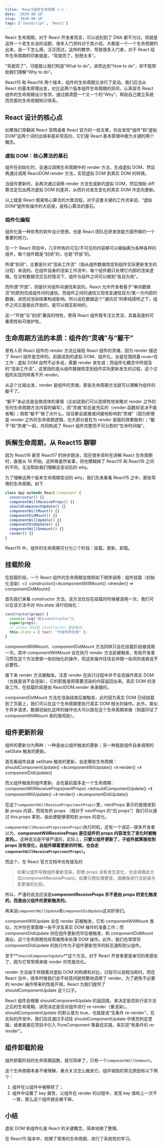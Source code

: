 ```yaml
---
title: 'React组件生命周期（一）'
date: '2020-08-10'
slug: '2020-08-10'
tags: ['JavaScript', 'React']
---
```


React 生命周期，对于 React 开发者而言，可以说刻到了 DNA 都不为过。但就是这样一个老生长谈的话题，很多入门资料对于其介绍，大都是一个一个生命周期列出来，说一下怎么用，泛泛而过。这样的教学，导致很多入门者，对于 React 组件生命周期的印象就是，“背就完了，别想太多”。

“背就完了”，可能能让我们知道“What to do”，进而达到“How to do”，却不能帮助我们理解“Why to do”。

React15 和 React16 两个版本，组件的生命周期又进行了变动。我们应当从 React 的基本原理出发，对比这两个版本组件生命周期的异同，认真探寻 React 组件的生命周期设计哲学。通过搞清楚一个又一个的“Why”，帮助自己建立系统而完善的生命周期知识体系。

## React 设计的核心点

如果我们常翻阅 React 官网或者 React 官方的一些文章，你会发现“组件”和“虚拟 DOM”这两个词的出镜率是非常高的，它们是 React 基本原理中极为关键的两个概念。

### 虚拟 DOM：核心算法的基石

组件在初始化时，会通过调用生命周期中的 render 方法，生成虚拟 DOM，然后再通过调用 ReactDOM.render 方法，实现虚拟 DOM 到真实 DOM 的转换。

当组件更新时，会再次通过调用 render 方法生成新的虚拟 DOM，然后借助 diff 算法定位出两次虚拟 DOM 的差异，从而针对发生变化的真实 DOM 作定向更新。

以上就是 React 框架核心算法的大致流程。对于这套关键的工作流来说，“虚拟 DOM”是所有操作的大前提，是核心算法的基石。

### 组件化编程

组件化是一种优秀的软件设计思想，也是 React 团队在研发效能方面所做的一个重要的努力。

在一个 React 项目中，几乎所有的可见/不可见的内容都可以被抽离为各种各样的组件，每个组件既是“封闭”的，也是“开放”的。

所谓“封闭”，主要是针对“渲染工作流”（指从组件数据改变到组件实际更新发生的过程）来说的。在组件自身的渲染工作流中，每个组件都只处理它内部的渲染逻辑。在没有数据流交互的情况下，组件与组件之间可以做到“各自为政”。

而所谓“开放”，则是针对组件间通信来说的。React 允许开发者基于“单向数据流”的原则完成组件间的通信。而组件之间的通信又将改变通信双方/某一方内部的数据，进而对渲染结果构成影响。所以说在数据这个“通讯员”的牵线搭桥之下，组件之间又是彼此开放的，是可以相互影响的。

这一“开放”与“封闭”兼具的特性，使得 React 组件既专注又灵活，具备高度的可重用性和可维护性。

## 生命周期方法的本质：组件的“灵魂”与“躯干”

曾有人将 React 组件的 render 方法比喻程 React 组件的灵魂，因为 render 描述了 React 组件是怎样的。前面说到的虚拟 DOM、组件化，全是在围绕着`render`在工作：虚拟 DOM 自然不必多说，需要 render 来生成；而组件化概念中所提及的“渲染工作流”，这里指的是从组件数据改变到组件实际更新发生的过程，这个过程的实现同样离不开 render。

从这个比喻出发，render 是组件的灵魂，那各生命周期方法就可以理解为组件的躯干了。

“躯干”未必总是会做具体的事情（比如说我们可以选择性地省略对 render 之外的任何生命周期方法内容的编写），而“灵魂”却总是充实的（render 函数却坚决不能省略）；倘若“躯干”做了点什么，往往都会直接或间接地影响到“灵魂”（因为即便是 render 之外的生命周期逻辑，也大部分是在为 render 层面的效果服务）；“躯干”和“灵魂”一起，共同构成了 React 组件完整而不可分割的“生命时间轴”。

## 拆解生命周期，从 React15 聊聊

因为 React16 甚至 React17 的快步跑进，现在很多资料在讲解 React 生命周期时，直接从 16 开始。这样做虽然省事，但也模糊掉了 React15 和 React16 之间的不同，无法帮助我们理解这变动后的 why。

为了理解这两个版本生命周期变动的 why，我们先来看看 React15 之中，那些常用的生命周期，如下

```js
class App extends React.Component {
  constructor() {}
  componentWillReceiveProps() {}
  shouldComponentUpdate() {}
  componentWillMount() {}
  componentDidMount() {}
  componentWillUpdate() {}
  componentDidUpdate() {}
  componentWillUnmount() {}
  render() {}
}
```

React15 中，组件的生命周期可分为三个阶段：挂载，更新，卸载。

## 挂载阶段

在挂载阶段，一个 React 组件的生命周期会按照如下顺序调用：组件挂载（初始化渲染）=》constructor()=》componentWillMount() =》render() => componentDidMount()

首先我们来看 constructor 方法，该方法仅仅在挂载的时候被调用一次，我们可以在该方法中对 this.state 进行初始化：

```js
constructor(props) {
  console.log("进入constructor");
  super(props);
  // state 可以在 constructor 里初始化
  this.state = { text: "子组件的文本" };
}
```

componentWillMount、componentDidMount 方法同样只会在挂载阶段被调用一次。其中 componentWillMount 会在执行 render 方法前被触发，有些开发者习惯在这个方法里做一些初始化的操作，但这些操作往往会伴随一些风险或者说不必要性。

接下来 render 方法被触发。注意 render 在执行过程中并不会去操作真实 DOM（也就是说不会渲染），它的职能是把需要渲染的内容返回出来。真实 DOM 的渲染工作，在挂载阶段是由 ReactDOM.render 来承接的。

componentDidMount 方法在渲染结束后被触发，此时因为真实 DOM 已经挂载到了页面上，我们可以在这个生命周期里执行真实 DOM 相关的操作。此外，类似于异步请求、数据初始化这样的操作也大可以放在这个生命周期来做（侧面印证了 componentWillMount 真的很鸡肋）。

## 组件更新阶段

组件的更新分为两种：一种是由父组件触发的更新；另一种就是组件自身调用的 setState 触发的更新。

首先看组件自身 setState 触发的更新，会走哪些生命周期：shouldComponentUpdate() =》componentWiiUpdate() =》 render() =》componentDidUpdate()

而父组件触发的组件更新，会在最前面多走一个生命周期：componentWillReceiveProps(nextProps) =》shouldComponentUpdate() =》componentWiiUpdate() =》 render() =》componentDidUpdate()

在这个`componentWillReceiveProps(nextProps)`里，nextProps 表示的是接收到新 props 内容，而现有的 props （相对于 nextProps 的“旧 props”）我们可以通过 this.props 拿到，由此便能够感知到 props 的变化。

`componentWillReceiveProps(nextProps)`执行时机，还有一个误区--很多开发者以为，**componentWillReceiveProps 是在组件的 props 内容发生了变化时被触发的。**。这种说法是不够严谨的，实际上，**只要父组件更新了，子组件就算接收到 props 没有变化，自组件跟着更新的时候，也会走`componentWillReceiveProps(nextProps)`。**

而这个，在 React 官方文档中也有提及的

> 如果父组件导致组件重新渲染，即使 props 没有发生变化，也会调用此方法(componentReceiveProps)。如果只想处理更改，请确保进行当前值与变更值的比较。

所以，严谨的说法应该是**componentReceiveProps 并不是由 props 的变化触发的，而是由父组件的更新触发的。**

再来说`componentWillUpdate`和`componentDidUpdate`这对好哥们。

componentWillUpdate 会在 render 前被触发，它和 componentWillMount 类似，允许你在里面做一些不涉及真实 DOM 操作的准备工作；而 componentDidUpdate 则在组件更新完毕后被触发，和 componentDidMount 类似，这个生命周期也经常被用来处理 DOM 操作。此外，我们也常常将 componentDidUpdate 的执行作为子组件更新完毕的标志通知到父组件。

至于**`shouldComponentUpdate`**这个方法，对于 React 开发者更是亲切的老朋友了。因为它常常用来做 render 的性能优化。

render 方法由于伴随着对虚拟 DOM 的构建和对比，过程可以说相当耗时。而在 React 当中，很多时候我们会不经意间就频繁地调用了 render。为了避免不必要的 render 操作带来的性能开销，React 为我们提供了 shouldComponentUpdate 这个口子。

React 组件会根据 shouldComponentUpdate 的返回值，来决定是否执行该方法之后的生命周期，进而决定是否对组件进行 re-render（重渲染）。shouldComponentUpdate 的默认值为 true，也就是说“无条件 re-render”。在实际的开发中，我们往往通过手动往 shouldComponentUpdate 中填充判定逻辑，或者直接在项目中引入 PureComponent 等最佳实践，来实现“有条件的 re-render”。

## 组件卸载阶段

组件卸载阶段的生命周期函数，就可简单了，只有一个`componentWillUnmount`。

这个生命周期本身不难理解，重点关注怎么触发它。组件销毁的常见原因有以下两个：

1. 组件在父组件中被移除了；
2. 组件中设置了 key 属性，父组件在 render 的过程中，发现 key 值和上一次不一致，那么这个组件就会被干掉。

## 小结

虚拟 DOM 和组件化是 React 的关键概念，简单地做了整理。

在 React15 版本中，梳理了常用的生命周期，进行了系统性的学习。
